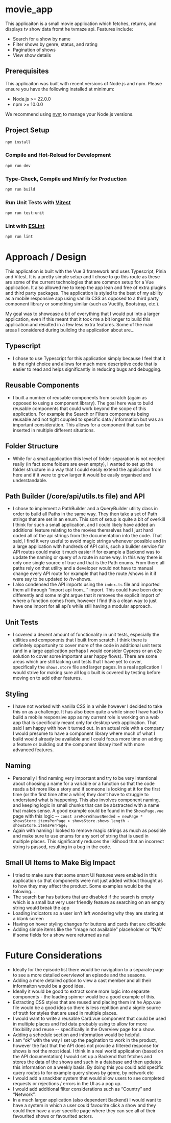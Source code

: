 # movie_app

This applicaiton is a small movie application which fetches, returns, and displays tv show data fromt he tvmaze api.
Features include:
- Search for a show by name
- Filter shows by genre, status, and rating
- Pagination of shows
- View show details

## Prerequisites

This applicaiton was built with recent versions of Node.js and npm. Please ensure you have the following installed at minimum:

- Node.js >= 22.0.0
- npm >= 10.0.0

We recommend using [nvm](https://github.com/nvm-sh/nvm) to manage your Node.js versions.

## Project Setup

```sh
npm install
```

### Compile and Hot-Reload for Development

```sh
npm run dev
```

### Type-Check, Compile and Minify for Production

```sh
npm run build
```

### Run Unit Tests with [Vitest](https://vitest.dev/)

```sh
npm run test:unit
```

### Lint with [ESLint](https://eslint.org/)

```sh
npm run lint
```


# Approach / Design

This application is built with the Vue 3 framework and uses Typescript, Pinia and Vitest. It is a pretty simple setup and I chose to go this route as these are some of the current technologies that are common setup for a Vue application. It also allowed me to keep the app lean and free of extra plugins and third party packages. The application is styled to the best of my ability as a mobile responsive app using vanilla CSS as opposed to a third party component library or something similar (such as Vuetify, Bootstrap, etc.).

My goal was to showcase a bit of everything that I would put into a larger application, even if this meant that it took me a bit longer to build this application and resulted in a few less extra features. Some of the main areas I considered during building the application about are...

## Typescript
- I chose to use Typescript for this application simply because I feel that it is the right choice and allows for much more descriptive code that is easier to read and helps significantly in reducing bugs and debugging.

## Reusable Components
- I built a number of reusable components from scratch (again as opposed to using a component library). The goal here was to build reusable components that could work beyond the scope of this application. For example the Search or Filters components being reusable and not tight coupled to specific data / information but was an important consideration. This allows for a component that can be inserted in multiple different situations.

## Folder Structure
- While for a small application this level of folder separation is not needed really (in fact some folders are even empty), I wanted to set up the folder structure in a way that I could easily extend the application from here and if it were to grow larger it would be easily organised and understandable.

## Path Builder (/core/api/utils.ts file) and API
- I chose to implement a PathBuilder and a QueryBuilder utility class in order to build all Paths in the same way. They then take a set of Path strings that are set in an enum. This sort of setup is quite a bit of overkill I think for such a small application, and I could likely have added an additional feature relating to the movies themselves had I just hard coded all of the api strings from the documentation into the code. That said, I find it very useful to avoid magic strings whenever possible and in a large application with hundreds of API calls, such a builder service for API routes could make it much easier if for example a Backend was to update the naming or query of a route in some way. In this way there is only one single source of true and that is the Path enums. From there all paths rely on that utility and a developer would not have to manual change every API route for example that had the route /shows in it if were say to be updated to /tv-shows.
- I also condensed the API imports using the `index.ts` file and imported them all through “import api from…” import. This could have been done differently and some might argue that it removes the explicit import of where a function comes from, however I find this a clean way to just have one import for all api’s while still having a modular approach.

## Unit Tests
- I covered a decent amount of functionality in unit tests, especially the utilities and components that I built from scratch. I think there is definitely opportunity to cover more of the code in additional unit tests (and in a large application perhaps I would consider Cypress or an e2e solution to cover some important user happy flows). There are some areas which are still lacking unit tests that I have yet to cover, specifically the `shows.store` file and larger pages. In a real application I would strive for making sure all logic built is covered by testing before moving on to add other features.

## Styling
- I have not worked with vanilla CSS in a while however I decided to take this on as a challenge. It has also been quite a while since I have had to build a mobile responsive app as my current role is working on a web app that is specifically meant only for desktop web application. That said I am happy with how it turned out. In an actual role with a company I would presume to have a component library where much of what I build would already be available and I could focus more time on adding a feature or building out the component library itself with more advanced features.

## Naming
- Personally I find naming very important and try to be very intentional about choosing a name for a variable or a function so that the code reads a bit more like a story and if someone is looking at it for the first time (or the first time after a while) they don’t have to struggle to understand what is happening. This also involves component naming, and keeping logic in small chunks that can be abstracted with a name that makes sense. A good example could be found in the `ShowsPage.vue` page with this logic -- `const areMoreShowsNeeded = newPage * showsStore.itemsPerPage > showsStore.shows.length - showsStore.itemsPerPage;`
- Again with naming I looked to remove magic strings as much as possible and make sure to use enums for any sort of string that is used in multiple places. This significantly reduces the liklihood that an incorrect string is passed, resulting in a bug in the code.

## Small UI Items to Make Big Impact
- I tried to make sure that some smart UI features were enabled in this application so that components were not just added without thought as to how they may affect the product. Some examples would be the folowing...
- The search bar has buttons that are disabled if the search is empty which is a small but very user friendly feature as searching on an empty string would break the app
- Loading indicators so a user isn’t left wondering why they are staring at a blank screen
- Having on hover styling changes for buttons and cards that are clickable
- Adding simple items like the “Image not available” placeholder or “N/A” if some fields for a show were returned as null

# Future Considerations
- Ideally for the episode list there would be navigation to a separate page to see a more detailed overviewof an episode and the seasons.
- Adding a more detailed option to view a cast member and all their informaiton would be a good idea.
- Ideally it would be good to extract some more logic into separate components - the loading spinner would be a good example of this.
- Extracting CSS styles that are reused and placing them int he App.vue file would be a good idea so there is less repitition and a signle source of truth for styles that are used in multiple places.
- I would want to write a reusable Card.vue component that could be used in multiple places and fed data probably using <slots> to allow for more flexibility and reuse -- specifically in the Overview page for a show.
- Adding a schedule section and information would be helpful.
- I am “ok” with the way I set up the pagination to work in the product, however the fact that the API does not provide a filtered response for shows is not the most ideal. I think in a real world application (based on the API documentation) I would set up a Backend that fetches and stores the data of the shows and such in a database and then updates this information on a weekly basis. By doing this you could add specific query routes to for example query shows by genre, by network etc
- I would add a snackbar system that would allow users to see completed requests or rejections / errors in the UI as a pop up.
- I would add additional filter considerations such as “Country” and “Network”.
- In a much larger application (also dependent Backend) I would want to have a system in which a user could favourite click a show and they could then have a user specific page where they can see all of their favourited shows or favourited actors.